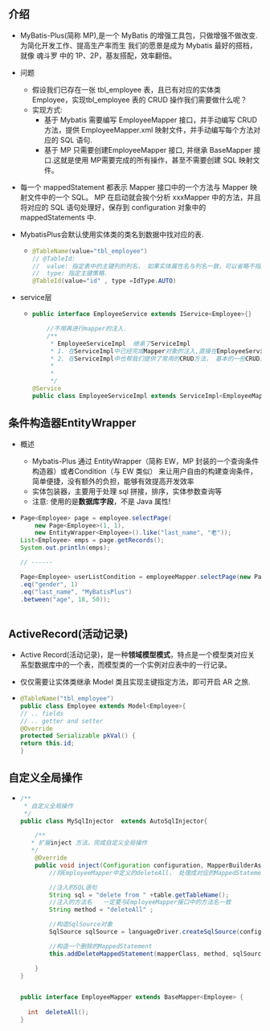 ## **介绍**

- MyBatis-Plus(简称 MP),是一个 MyBatis 的增强工具包，只做增强不做改变. 为简化开发工作、提高生产率而生 我们的愿景是成为 Mybatis 最好的搭档，就像 魂斗罗 中的 1P、2P，基友搭配，效率翻倍。 

- 问题

  - 假设我们已存在一张 tbl_employee 表，且已有对应的实体类 Employee，实现tbl_employee 表的 CRUD 操作我们需要做什么呢？
  - 实现方式:
    - 基于 Mybatis 需要编写 EmployeeMapper 接口，并手动编写 CRUD 方法，提供 EmployeeMapper.xml 映射文件，并手动编写每个方法对应的 SQL 语句. 
    - 基于 MP 只需要创建EmployeeMapper 接口, 并继承 BaseMapper 接口.这就是使用 MP需要完成的所有操作，甚至不需要创建 SQL 映射文件。

- 每一个 mappedStatement 都表示 Mapper 接口中的一个方法与 Mapper 映射文件中的一个 SQL。 MP 在启动就会挨个分析 xxxMapper 中的方法，并且将对应的 SQL 语句处理好，保存到 configuration 对象中的 mappedStatements 中.

- MybatisPlus会默认使用实体类的类名到数据中找对应的表.

  - ```java
    @TableName(value="tbl_employee")
    // @TableId:
    //	value: 指定表中的主键列的列名， 如果实体属性名与列名一致，可以省略不指定. 
    //	type: 指定主键策略. 
    @TableId(value="id" , type =IdType.AUTO)
    
    ```

- service层

  - ```java
    public interface EmployeeService extends IService<Employee>{}
    
    	//不用再进行mapper的注入.
    	/**
    	 * EmployeeServiceImpl  继承了ServiceImpl
    	 * 1. 在ServiceImpl中已经完成Mapper对象的注入,直接在EmployeeServiceImpl中进行使用
    	 * 2. 在ServiceImpl中也帮我们提供了常用的CRUD方法， 基本的一些CRUD方法在Service中不需要我们自己定义.
    	 * 
    	 * 
    	 */ 
    @Service
    public class EmployeeServiceImpl extends ServiceImpl<EmployeeMapper, Employee> implements EmployeeService {}
    ```



## 条件构造器EntityWrapper

- 概述

  - Mybatis-Plus 通过 EntityWrapper（简称 EW，MP 封装的一个查询条件构造器）或者Condition（与 EW 类似） 来让用户自由的构建查询条件，简单便捷，没有额外的负担，能够有效提高开发效率
  - 实体包装器，主要用于处理 sql 拼接，排序，实体参数查询等
  - 注意: 使用的是**数据库字段**，不是 Java 属性!

- ```java
  Page<Employee> page = employee.selectPage(
      new Page<Employee>(1, 1),
      new EntityWrapper<Employee>().like("last_name", "老"));
  List<Employee> emps = page.getRecords();
  System.out.println(emps);
  
  // ------
  
  Page<Employee> userListCondition = employeeMapper.selectPage(new Page<Employee>(2,3), Condition.create()
  .eq("gender", 1)
  .eq("last_name", "MyBatisPlus")
  .between("age", 18, 50));
                                                      
  ```





## ActiveRecord(活动记录)

- Active Record(活动记录)，是一种**领域模型模式**，特点是一个模型类对应关系型数据库中的一个表，而模型类的一个实例对应表中的一行记录。

- 仅仅需要让实体类继承 Model 类且实现主键指定方法，即可开启 AR 之旅.

- ```java
  @TableName("tbl_employee")
  public class Employee extends Model<Employee>{
  // .. fields
  // .. getter and setter
  @Override
  protected Serializable pkVal() {
  return this.id; 
  }
  ```







## 自定义全局操作

- ```java
  /**
   * 自定义全局操作
   */
  public class MySqlInjector  extends AutoSqlInjector{
  
      /**
  	 * 扩展inject 方法，完成自定义全局操作
  	 */
      @Override
      public void inject(Configuration configuration, MapperBuilderAssistant builderAssistant, Class<?> mapperClass,Class<?> modelClass, TableInfo table) {
          //将EmployeeMapper中定义的deleteAll， 处理成对应的MappedStatement对象，加入到configuration对象中。
  
          //注入的SQL语句
          String sql = "delete from " +table.getTableName();
          //注入的方法名   一定要与EmployeeMapper接口中的方法名一致
          String method = "deleteAll" ;
  
          //构造SqlSource对象
          SqlSource sqlSource = languageDriver.createSqlSource(configuration, sql, modelClass);
  
          //构造一个删除的MappedStatement
          this.addDeleteMappedStatement(mapperClass, method, sqlSource);
  
      }
  }
  
  
  public interface EmployeeMapper extends BaseMapper<Employee> {
  	
  	int  deleteAll();
  }
  
  ```

  